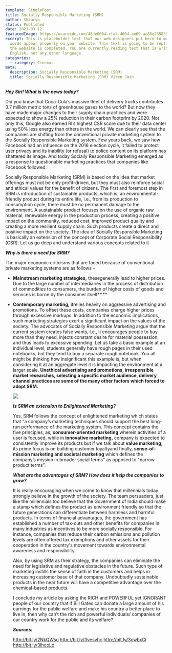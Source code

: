 ```yaml
---
template: SinglePost
title: Socially Responsible Marketing (SRM)
author: Shaurya
status: Published
date: 2021-03-12
featuredImage: https://ucarecdn.com/48de0604-cfa4-4604-ae69-ac85e235835c/-/crop/980x758/0,242/-/preview/
excerpt: This is placeholder text that our web designers put here to make sure
  words appear properly on your website. This text is going to be replaced once
  the website is completed. You are currently reading text that is written in
  English, not any other language.
categories:
  - category: Cinemas
meta:
  description: Socially Responsible Marketing (SRM)
  title: Socially Responsible Marketing (SRM) Viren Jain
---
```

***Hey Siri! What is the news today?***

Did you know that Coca-Cola’s massive fleet of delivery trucks contributes 3.7 million metric tons of greenhouse gases to the world? But now they have made major changes to their supply chain practices and were expected to show a 25% reduction in their carbon footprint by 2020. Not only this, Google also earned RI’s highest CSR score due to their data center using 50% less energy than others in the world. We can clearly see that the companies are shifting from the conventional private marketing system to the Socially Responsible Marketing system. Few years back, we saw how Facebook had an influence on the 2016 election cycle, it failed to protect user privacy and its inability (or refusal) to police content on its platform has shattered its image. And today Socially Responsible Marketing emerged as a response to questionable marketing practices that companies like Facebook followed.

Socially Responsible Marketing (SRM) is based on the idea that market offerings must not be only profit-driven, but they must also reinforce social and ethical values for the benefit of citizens. The first and foremost step in SRM is introduction of sustainable products, which is, an environmental-friendly product during its entire life, i.e., from its production to consumption cycle, there must be no permanent damage to the environment. A sustainable product focuses on the use of organic raw material, renewable energy in the production process, creating a positive impact on the community, reduced cost, improved product quality and creating a more resilient supply chain. Such products create a direct and positive impact on the society. The idea of Socially Responsible Marketing is basically an extension of the concept of Corporate Social Responsibility (CSR). Let us go deep and understand various concepts related to it

***Why is there a need for SRM?***

The major economic criticisms that are faced because of conventional private marketing systems are as follows –

* **Mainstream marketing strategies,** thesegenerally lead to higher prices. Due to the large number of intermediaries in the process of distribution of commodities to consumers, the burden of higher costs of goods and services is borne by the consumer itself**.**
* **Contemporary marketing,** itrelies heavily on aggressive advertising and promotions. To offset these costs, companies charge higher prices through excessive markups. In addition to the economic implications, such marketing strategies exert a significant impact on the values of the society. The advocates of Socially Responsible Marketing argue that the current system creates false wants, i.e., it encourages people to buy more than they need, injects constant desire for material possession, and thus leads to excessive spending. Let us take a basic example at an individual level, students generally have rough pages in their used notebooks, but they tend to buy a separate rough notebook. You all might be thinking how insignificant this example is, but when considering it at an aggregate level it is impacting the environment at a larger scale. **Unethical advertising and promotions, irresponsible market researches, selecting a specific market audience, delivery channel practices are some of the many other factors which forced to adopt SRM.**

  ![](https://ucarecdn.com/a0757ef4-873a-4022-a7bc-460e46d9f28a/)

  ***Is SRM an extension to Enlightened Marketing?***

  Yes, SRM follows the concept of enlightened marketing which states that “a company’s marketing techniques should support the best long-run performance of the marketing system. This concept contains the five principles, as, **consumer-oriented marketing** wherein activities of a user is focused, while in **innovative marketing,** company is expected to consistently improve its products but if we talk about **value marketing**, its prime focus is on building customer loyaltyand finally, **sense-of-mission marketing and societal marketing** which defines the company’s mission in broader social terms" as opposed to "narrow product terms”.

  ***What are the advantages of SRM? How does it help the companies to grow?***

  It is really encouraging when we come to know that millennials today strongly believe in the growth of the society. The team persuaders, just like the millennials too believe that the Government of India should make a stamp which defines the product as environment friendly so that the future generations can differentiate between harmless and harmful products. In terms of financial advantages, the government has established a number of tax-cuts and other benefits for companies in many industries as incentives to be more socially responsible. For instance, companies that reduce their carbon emissions and pollution levels are often offered tax exemptions and other assets for their cooperation in the country's movement towards environmental awareness and responsibility.

  Also, by using SRM as their strategy, the companies can eliminate the need for legislative and regulative obstacles in the future. Such type of marketing instills the sense of faith in the customers and helps in increasing customer base of that company. Undoubtedly sustainable products in the near future will have a competitive advantage over the chemical-based products.

  I conclude my article by asking the RICH and POWERFUL yet IGNORANT people of our country that if Bill Gates can donate a large amount of his earnings for the public welfare and make his country a better place to live in, then why can’t the rich and powerful individuals/ companies of our country work for the public and its welfare?

  ***Sources:***

  <http://bit.ly/2NkQWso>
  <http://bit.ly/3vesvhc>
  <http://bit.ly/3cwbxCi>
  <http://bit.ly/3lhcoLd>